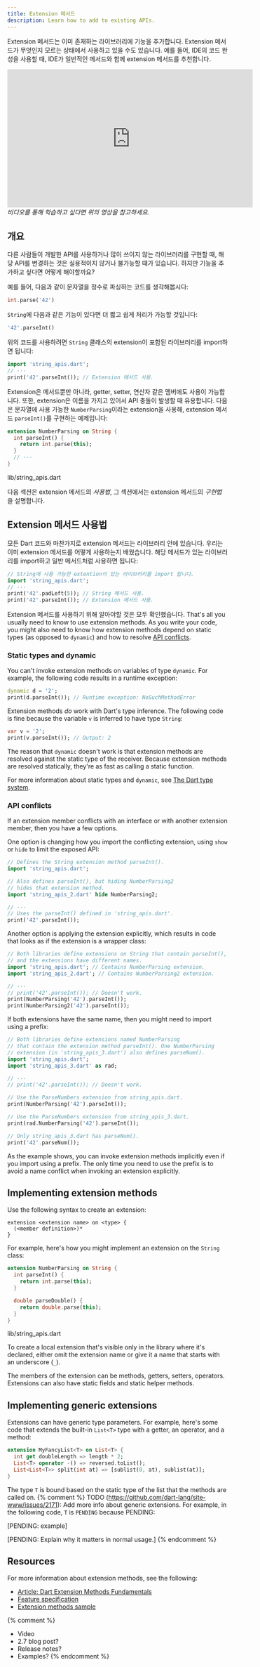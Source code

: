 ```yaml
---
title: Extension 메서드
description: Learn how to add to existing APIs.
---
```

Extension 메서드는 이미 존재하는 라이브러리에 기능을 추가합니다.
Extension 메서드가 무엇인지 모르는 상태에서 사용하고 있을 수도 있습니다.
예를 들어, IDE의 코드 완성을 사용할 때,
IDE가 일반적인 메서드와 함께 extension 메서드를 추천합니다.

<iframe width="560" height="315"
  src="https://www.youtube.com/embed/D3j0OSfT9ZI"
  frameborder="0"
  allow="accelerometer; encrypted-media; gyroscope; picture-in-picture"
  allowfullscreen>
</iframe>
<em>비디오를 통해 학습하고 싶다면 위의 영상을 참고하세요.</em>


## 개요

다른 사람들이 개발한 API를 사용하거나
많이 쓰이지 않는 라이브러리를 구현할 때,
해당 API를 변경하는 것은 실용적이지 않거나 불가능할 때가 있습니다.
하지만 기능을 추가하고 싶다면 어떻게 해야할까요?

예를 들어, 다음과 같이 문자열을 정수로 파싱하는 코드를 생각해봅시다:

```dart
int.parse('42')
```

`String`에 다음과 같은 기능이 있다면 더 짧고 쉽게 처리가 가능할 것입니다:

```dart
'42'.parseInt()
```

위의 코드를 사용하려면
`String` 클래스의 extension이 포함된 라이브러리를 import하면 됩니다:

<?code-excerpt "extension_methods/lib/string_extensions/usage_simple_extension.dart (basic)" replace="/  print/print/g"?>
```dart
import 'string_apis.dart';
// ···
print('42'.parseInt()); // Extension 메서드 사용.
```

Extension은 메서드뿐만 아니라,
getter, setter, 연산자 같은 멤버에도 사용이 가능합니다.
또한, extension은 이름을 가지고 있어서 API 충돌이 발생할 때 유용합니다.
다음은 문자열에 사용 가능한 `NumberParsing`이라는 extension을 사용해,
extension 메서드 `parseInt()`를 구현하는 예제입니다:

<?code-excerpt "extension_methods/lib/string_extensions/string_apis.dart (parseInt)"?>
```dart
extension NumberParsing on String {
  int parseInt() {
    return int.parse(this);
  }
  // ···
}
```
<div class="prettify-filename">lib/string_apis.dart</div>

다음 섹션은 extension 메서드의 _사용법_,
그 섹션에서는 extension 메서드의 _구현법_ 을 설명합니다. 


## Extension 메서드 사용법

모든 Dart 코드와 마찬가지로 extension 메서드는 라이브러리 안에 있습니다.
우리는 이미 extension 메서드를 어떻게 사용하는지 배웠습니다.
해당 메서드가 있는 라이브러리를 import하고 일반 메서드처럼 사용하면 됩니다:

<?code-excerpt "extension_methods/lib/string_extensions/usage_simple_extension.dart (import-and-use)" replace="/  print/print/g"?>
```dart
// String에 사용 가능한 extention이 있는 라이브러리를 import 합니다.
import 'string_apis.dart';
// ···
print('42'.padLeft(5)); // String 메서드 사용.
print('42'.parseInt()); // Extension 메서드 사용.
```

Extension 메서드를 사용하기 위해 알아야할 것은 모두 확인했습니다.
That's all you usually need to know to use extension methods.
As you write your code, you might also need to know
how extension methods depend on static types (as opposed to `dynamic`) and
how to resolve [API conflicts](#api-conflicts).

### Static types and dynamic

You can't invoke extension methods on variables of type `dynamic`.
For example, the following code results in a runtime exception:

<?code-excerpt "extension_methods/lib/string_extensions/usage_simple_extension.dart (dynamic)" plaster="none" replace="/  \/\/ print/print/g"?>
```dart
dynamic d = '2';
print(d.parseInt()); // Runtime exception: NoSuchMethodError
```

Extension methods _do_ work with Dart's type inference.
The following code is fine because
the variable `v` is inferred to have type `String`:

<?code-excerpt "extension_methods/lib/string_extensions/usage_simple_extension.dart (var)"?>
```dart
var v = '2';
print(v.parseInt()); // Output: 2
```

The reason that `dynamic` doesn't work is that
extension methods are resolved against the static type of the receiver.
Because extension methods are resolved statically,
they're as fast as calling a static function.

For more information about static types and `dynamic`, see
[The Dart type system](/guides/language/type-system).

### API conflicts

If an extension member conflicts with
an interface or with another extension member,
then you have a few options.

One option is changing how you import the conflicting extension,
using `show` or `hide` to limit the exposed API:

<?code-excerpt "extension_methods/lib/string_extensions/usage_import.dart" replace="/  //g"?>
```dart
// Defines the String extension method parseInt().
import 'string_apis.dart';

// Also defines parseInt(), but hiding NumberParsing2
// hides that extension method.
import 'string_apis_2.dart' hide NumberParsing2;

// ···
// Uses the parseInt() defined in 'string_apis.dart'.
print('42'.parseInt());
```

Another option is applying the extension explicitly,
which results in code that looks as if the extension is a wrapper class:

<?code-excerpt "extension_methods/lib/string_extensions/usage_explicit.dart" replace="/  //g"?>
```dart
// Both libraries define extensions on String that contain parseInt(),
// and the extensions have different names.
import 'string_apis.dart'; // Contains NumberParsing extension.
import 'string_apis_2.dart'; // Contains NumberParsing2 extension.

// ···
// print('42'.parseInt()); // Doesn't work.
print(NumberParsing('42').parseInt());
print(NumberParsing2('42').parseInt());
```

If both extensions have the same name,
then you might need to import using a prefix:

<?code-excerpt "extension_methods/lib/string_extensions/usage_prefix.dart" replace="/  //g"?>
```dart
// Both libraries define extensions named NumberParsing
// that contain the extension method parseInt(). One NumberParsing
// extension (in 'string_apis_3.dart') also defines parseNum().
import 'string_apis.dart';
import 'string_apis_3.dart' as rad;

// ···
// print('42'.parseInt()); // Doesn't work.

// Use the ParseNumbers extension from string_apis.dart.
print(NumberParsing('42').parseInt());

// Use the ParseNumbers extension from string_apis_3.dart.
print(rad.NumberParsing('42').parseInt());

// Only string_apis_3.dart has parseNum().
print('42'.parseNum());
```

As the example shows,
you can invoke extension methods implicitly even if you import using a prefix.
The only time you need to use the prefix is
to avoid a name conflict when invoking an extension explicitly.


## Implementing extension methods

Use the following syntax to create an extension:

```
extension <extension name> on <type> {
  (<member definition>)*
}
```

For example, here's how you might implement an extension on the `String` class:

<?code-excerpt "extension_methods/lib/string_extensions/string_apis.dart"?>
```dart
extension NumberParsing on String {
  int parseInt() {
    return int.parse(this);
  }

  double parseDouble() {
    return double.parse(this);
  }
}
```
<div class="prettify-filename">lib/string_apis.dart</div>

To create a local extension that's visible only in
the library where it's declared,
either omit the extension name or give it a name
that starts with an underscore (`_`).

The members of the extension can be methods, getters, setters, operators.
Extensions can also have static fields and static helper methods.

## Implementing generic extensions

Extensions can have generic type parameters.
For example, here's some code that extends the built-in `List<T>` type
with a getter, an operator, and a method:

<?code-excerpt "extension_methods/lib/fancylist.dart"?>
```dart
extension MyFancyList<T> on List<T> {
  int get doubleLength => length * 2;
  List<T> operator -() => reversed.toList();
  List<List<T>> split(int at) => [sublist(0, at), sublist(at)];
}
```

The type `T` is bound based on the static type of the list that
the methods are called on.
{% comment %}
TODO (https://github.com/dart-lang/site-www/issues/2171):
Add more info about generic extensions. 
For example, in the following code, `T` is `PENDING` because PENDING:

[PENDING: example]

[PENDING: Explain why it matters in normal usage.]
{% endcomment %}

## Resources

For more information about extension methods, see the following:

* [Article: Dart Extension Methods Fundamentals][article]
* [Feature specification][specification]
* [Extension methods sample][sample]

{% comment %}
* Video
* 2.7 blog post?
* Release notes?
* Examples?
{% endcomment %}

[specification]: https://github.com/dart-lang/language/blob/master/accepted/2.7/static-extension-methods/feature-specification.md#dart-static-extension-methods-design

[article]: https://medium.com/dartlang/extension-methods-2d466cd8b308

[sample]: https://github.com/dart-lang/samples/tree/master/extension_methods
